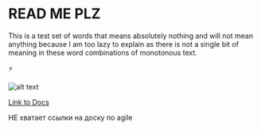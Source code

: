 # READ ME PLZ
This is a test set of words that means absolutely nothing and will not mean anything because I am too lazy to explain as there is not a single bit of meaning in these word combinations of monotonous text.

⚡️

![alt text](https://i.pinimg.com/originals/16/2b/af/162baf018ad5742ea1c22efd15f1a229.jpg "Logo Title Text1")

<a href="https://docs.google.com/document/d/1-X8CeTnrG0q1VRFis0E5J0BsPTBR9qxrtQbx68s94Wg/edit"> Link to Docs </a>

НЕ хватает ссылки на доску по agile
